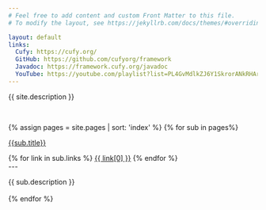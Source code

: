 ```yaml
---
# Feel free to add content and custom Front Matter to this file.
# To modify the layout, see https://jekyllrb.com/docs/themes/#overriding-theme-defaults

layout: default
links:
  Cufy: https://cufy.org/
  GitHub: https://github.com/cufyorg/framework
  Javadoc: https://framework.cufy.org/javadoc
  YouTube: https://youtube.com/playlist?list=PL4GvMdlkZJ6Y1SkrorANkRHArohilF2Ye
---
```


{{ site.description }}

<br>

{% assign pages = site.pages | sort: 'index' %}
{% for sub in pages%}

<a class="big_candy" href="{{sub.url}}">{{sub.title}}</a>
<div>
{% for link in sub.links %}
<a class="small_candy" href="{{ link[1] }}">{{ link[0] }}</a>
{% endfor %}
</div>
---

{{ sub.description }}
<br>
<br>
{% endfor %}